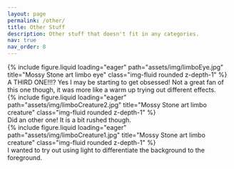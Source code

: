 ```yaml
---
layout: page
permalink: /other/
title: Other Stuff
description: Other stuff that doesn't fit in any categories.
nav: true
nav_order: 8
---
```



<div class="row">
    <div class="col-sm mt-3 mt-md-0">
        {% include figure.liquid loading="eager" path="assets/img/limboEye.jpg" title="Mossy Stone art limbo eye" class="img-fluid rounded z-depth-1" %}
    </div>
</div>
<div class="caption">
    A THIRD ONE!!!? Yes I may be starting to get obsessed! Not a great fan of this one though, it was more like a warm up trying out different effects.
</div>



<div class="row">
    <div class="col-sm mt-3 mt-md-0">
        {% include figure.liquid loading="eager" path="assets/img/limboCreature2.jpg" title="Mossy Stone art limbo creature" class="img-fluid rounded z-depth-1" %}
    </div>
</div>
<div class="caption">
    Did an other one! It is a bit rushed though.
</div>



<div class="row">
    <div class="col-sm mt-3 mt-md-0">
        {% include figure.liquid loading="eager" path="assets/img/limboCreature1.jpg" title="Mossy Stone art limbo creature" class="img-fluid rounded z-depth-1" %}
    </div>
</div>
<div class="caption">
    I wanted to try out using light to differentiate the background to the foreground. 
</div>

